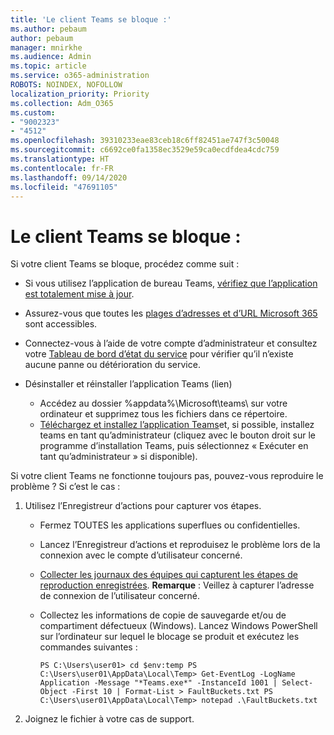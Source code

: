 ```yaml
---
title: 'Le client Teams se bloque :'
ms.author: pebaum
author: pebaum
manager: mnirkhe
ms.audience: Admin
ms.topic: article
ms.service: o365-administration
ROBOTS: NOINDEX, NOFOLLOW
localization_priority: Priority
ms.collection: Adm_O365
ms.custom:
- "9002323"
- "4512"
ms.openlocfilehash: 39310233eae83ceb18c6ff82451ae747f3c50048
ms.sourcegitcommit: c6692ce0fa1358ec3529e59ca0ecdfdea4cdc759
ms.translationtype: HT
ms.contentlocale: fr-FR
ms.lasthandoff: 09/14/2020
ms.locfileid: "47691105"
---
```

# <a name="teams-client-crashing"></a>Le client Teams se bloque :

Si votre client Teams se bloque, procédez comme suit :

- Si vous utilisez l’application de bureau Teams, [vérifiez que l’application est totalement mise à jour](https://support.office.com/article/Update-Microsoft-Teams-535a8e4b-45f0-4f6c-8b3d-91bca7a51db1).

- Assurez-vous que toutes les [plages d’adresses et d’URL Microsoft 365 ](https://docs.microsoft.com/microsoftteams/connectivity-issues) sont accessibles.

- Connectez-vous à l’aide de votre compte d’administrateur et consultez votre [Tableau de bord d’état du service](https://docs.microsoft.com/office365/enterprise/view-service-health) pour vérifier qu’il n’existe aucune panne ou détérioration du service.

- Désinstaller et réinstaller l’application Teams (lien)
    - Accédez au dossier %appdata%\Microsoft\teams\ sur votre ordinateur et supprimez tous les fichiers dans ce répertoire.
    - [Téléchargez et installez l’application Teams](https://www.microsoft.com/microsoft-365/microsoft-teams/group-chat-software#office-DesktopAppDownload-ofoushy)et, si possible, installez teams en tant qu’administrateur (cliquez avec le bouton droit sur le programme d’installation Teams, puis sélectionnez « Exécuter en tant qu’administrateur » si disponible).

Si votre client Teams ne fonctionne toujours pas, pouvez-vous reproduire le problème ? Si c’est le cas :

1. Utilisez l’Enregistreur d’actions pour capturer vos étapes.
    - Fermez TOUTES les applications superflues ou confidentielles.
    - Lancez l’Enregistreur d’actions et reproduisez le problème lors de la connexion avec le compte d’utilisateur concerné.
    - [Collecter les journaux des équipes qui capturent les étapes de reproduction enregistrées](https://docs.microsoft.com/microsoftteams/log-files). **Remarque** : Veillez à capturer l’adresse de connexion de l’utilisateur concerné.
    - Collectez les informations de copie de sauvegarde et/ou de compartiment défectueux (Windows). Lancez Windows PowerShell sur l’ordinateur sur lequel le blocage se produit et exécutez les commandes suivantes :

        `
        PS C:\Users\user01> cd $env:temp
        PS C:\Users\user01\AppData\Local\Temp> Get-EventLog -LogName Application -Message "*Teams.exe*" -InstanceId 1001 | Select-Object -First 10 | Format-List > FaultBuckets.txt
        PS C:\Users\user01\AppData\Local\Temp> notepad .\FaultBuckets.txt
        `
    
2. Joignez le fichier à votre cas de support.
